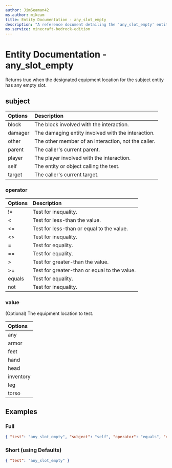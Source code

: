 ```yaml
---
author: JimSeaman42
ms.author: mikeam
title: Entity Documentation - any_slot_empty
description: "A reference document detailing the 'any_slot_empty' entity filter"
ms.service: minecraft-bedrock-edition
---
```


# Entity Documentation - any_slot_empty

Returns true when the designated equipment location for the subject entity has any empty slot.

## subject

| Options| Description |
|:-----------|:-----------|
| block| The block involved with the interaction. |
| damager| The damaging entity involved with the interaction. |
| other| The other member of an interaction, not the caller. |
| parent| The caller's current parent. |
| player| The player involved with the interaction. |
| self| The entity or object calling the test. |
| target| The caller's current target. |

### operator

| Options| Description |
|:-----------|:-----------|
| !=| Test for inequality. |
| <| Test for less-than the value. |
| <=| Test for less-than or equal to the value. |
| <>| Test for inequality. |
| =| Test for equality. |
| ==| Test for equality. |
| >| Test for greater-than the value. |
| >=| Test for greater-than or equal to the value. |
| equals| Test for equality. |
| not| Test for inequality. |

### value

(Optional) The equipment location to test.

|Options|
|:-----------|
| any|
| armor|
| feet|
| hand|
| head|
| inventory|
| leg|
| torso|

## Examples

### Full

```json
{ "test": "any_slot_empty", "subject": "self", "operator": "equals", "value": "any" }
```

### Short (using Defaults)

```json
{ "test": "any_slot_empty" }
```
